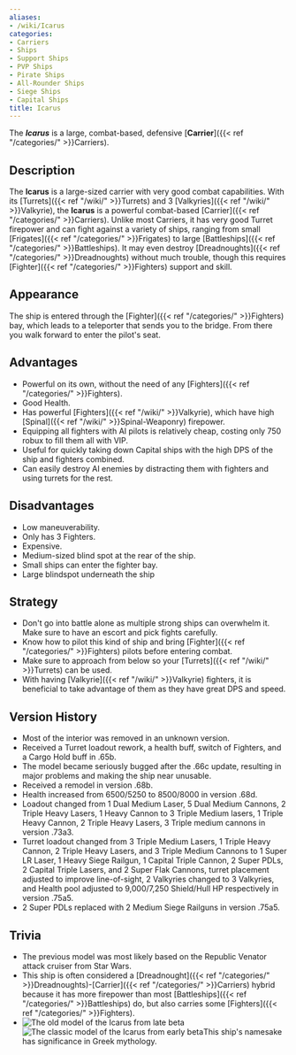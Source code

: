 ```yaml
---
aliases:
- /wiki/Icarus
categories:
- Carriers
- Ships
- Support Ships
- PVP Ships
- Pirate Ships
- All-Rounder Ships
- Siege Ships
- Capital Ships
title: Icarus
---
```


The **_Icarus_** is a large, combat-based, defensive [**Carrier**]({{< ref "/categories/" >}}Carriers).  

## Description

The **Icarus** is a large-sized carrier with very good combat capabilities. With its [Turrets]({{< ref "/wiki/" >}}Turrets) and 3 [Valkyries]({{< ref "/wiki/" >}}Valkyrie), the **Icarus** is a powerful combat-based [Carrier]({{< ref "/categories/" >}}Carriers). Unlike most Carriers, it has very good Turret firepower and can fight against a variety of ships, ranging from small [Frigates]({{< ref "/categories/" >}}Frigates) to large [Battleships]({{< ref "/categories/" >}}Battleships). It may even destroy [Dreadnoughts]({{< ref "/categories/" >}}Dreadnoughts) without much trouble, though this requires [Fighter]({{< ref "/categories/" >}}Fighters) support and skill.

## Appearance

The ship is entered through the [Fighter]({{< ref "/categories/" >}}Fighters) bay, which leads to a teleporter that sends you to the bridge. From there you walk forward to enter the pilot's seat.

## Advantages

- Powerful on its own, without the need of any [Fighters]({{< ref "/categories/" >}}Fighters).
- Good Health.
- Has powerful [Fighters]({{< ref "/wiki/" >}}Valkyrie), which have high [Spinal]({{< ref "/wiki/" >}}Spinal-Weaponry) firepower.
- Equipping all fighters with AI pilots is relatively cheap, costing only 750 robux to fill them all with VIP.
- Useful for quickly taking down Capital ships with the high DPS of the ship and fighters combined.
- Can easily destroy AI enemies by distracting them with fighters and using turrets for the rest.

## Disadvantages

- Low maneuverability.
- Only has 3 Fighters.
- Expensive.
- Medium-sized blind spot at the rear of the ship.
- Small ships can enter the fighter bay.
- Large blindspot underneath the ship

## Strategy

- Don't go into battle alone as multiple strong ships can overwhelm it. Make sure to have an escort and pick fights carefully.
- Know how to pilot this kind of ship and bring [Fighter]({{< ref "/categories/" >}}Fighters) pilots before entering combat.
- Make sure to approach from below so your [Turrets]({{< ref "/wiki/" >}}Turrets) can be used.
- With having [Valkyrie]({{< ref "/wiki/" >}}Valkyrie) fighters, it is beneficial to take advantage of them as they have great DPS and speed.

## Version History 

- Most of the interior was removed in an unknown version.
- Received a Turret loadout rework, a health buff, switch of Fighters, and a Cargo Hold buff in .65b.
- The model became seriously bugged after the .66c update, resulting in major problems and making the ship near unusable.
- Received a remodel in version .68b.
- Health increased from 6500/5250 to 8500/8000 in version .68d.
- Loadout changed from 1 Dual Medium Laser, 5 Dual Medium Cannons, 2 Triple Heavy Lasers, 1 Heavy Cannon to 3 Triple Medium lasers, 1 Triple Heavy Cannon, 2 Triple Heavy Lasers, 3 Triple medium cannons in version .73a3.
- Turret loadout changed from 3 Triple Medium Lasers, 1 Triple Heavy Cannon, 2 Triple Heavy Lasers, and 3 Triple Medium Cannons to 1 Super LR Laser, 1 Heavy Siege Railgun, 1 Capital Triple Cannon, 2 Super PDLs, 2 Capital Triple Lasers, and 2 Super Flak Cannons, turret placement adjusted to improve line-of-sight, 2 Valkyries changed to 3 Valkyries, and Health pool adjusted to 9,000/7,250 Shield/Hull HP respectively in version .75a5.
- 2 Super PDLs replaced with 2 Medium Siege Railguns in version .75a5.

## Trivia

- The previous model was most likely based on the Republic Venator attack cruiser from Star Wars.
- This ship is often considered a [Dreadnought]({{< ref "/categories/" >}}Dreadnoughts)-[Carrier]({{< ref "/categories/" >}}Carriers) hybrid because it has more firepower than most [Battleships]({{< ref "/categories/" >}}Battleships) do, but also carries some [Fighters]({{< ref "/categories/" >}}Fighters).
- ![The old model of the Icarus from late
beta](Old-icarusmodel.png "The old model of the Icarus from late beta")![The
classic model of the Icarus from early
beta](Classic-icarusmodel.png "The classic model of the Icarus from early beta")This ship's namesake has significance in Greek mythology.